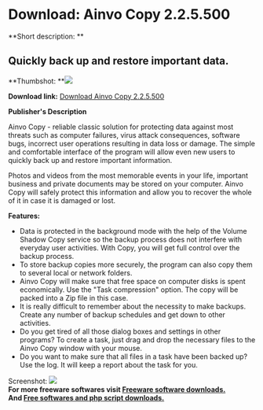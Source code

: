 # Download: Ainvo Copy 2.2.5.500

**Short description: **

## Quickly back up and restore important data.

  
**Thumbshot: **![](http://www.freewarefiles.com/screenshot/ainvocopy_md.jpg)   
  
**Download link:** [Download Ainvo Copy 2.2.5.500](http://freesoftwares.boysofts.com/Ainvo-Copy_program_54503.html)  
  

**Publisher's Description**  
  

Ainvo Copy - reliable classic solution for protecting data against most
threats such as computer failures, virus attack consequences, software bugs,
incorrect user operations resulting in data loss or damage. The simple and
comfortable interface of the program will allow even new users to quickly back
up and restore important information.

Photos and videos from the most memorable events in your life, important
business and private documents may be stored on your computer. Ainvo Copy will
safely protect this information and allow you to recover the whole of it in
case it is damaged or lost.

**Features:**

  * Data is protected in the background mode with the help of the Volume Shadow Copy service so the backup process does not interfere with everyday user activities. With Copy, you will get full control over the backup process. 
  * To store backup copies more securely, the program can also copy them to several local or network folders. 
  * Ainvo Copy will make sure that free space on computer disks is spent economically. Use the "Task compression" option. The copy will be packed into a Zip file in this case. 
  * It is really difficult to remember about the necessity to make backups. Create any number of backup schedules and get down to other activities. 
  * Do you get tired of all those dialog boxes and settings in other programs? To create a task, just drag and drop the necessary files to the Ainvo Copy window with your mouse. 
  * Do you want to make sure that all files in a task have been backed up? Use the log. It will keep a report about the task for you. 

  
  
Screenshot: ![](http://www.freewarefiles.com/screenshot/ainvocopy.jpg)  
**For more freeware softwares visit [Freeware software downloads.](http://freesoftwares.boysofts.com/)**   
**And [Free softwares and php script downloads.](http://www.boysofts.com/)**

